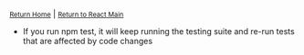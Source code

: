 <small>[Return Home](../../README.md)</small> | <small>[Return to React Main](index.md)</small>

- If you run npm test, it will keep running the testing suite and re-run tests that are affected by code changes
